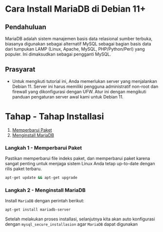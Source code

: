 # Cara Install MariaDB di Debian 11+

## Pendahuluan
MariaDB adalah sistem manajemen basis data relasional sumber terbuka, biasanya digunakan sebagai alternatif MySQL sebagai bagian basis data dari tumpukan LAMP (Linux, Apache, MySQL, PHP/Python/Perl) yang populer. Ini dimaksudkan sebagai pengganti MySQL.

## Prasyarat
- Untuk mengikuti tutorial ini, Anda memerlukan server yang menjalankan Debian 11. Server ini harus memiliki pengguna administratif non-root dan firewall yang dikonfigurasi dengan UFW. Atur ini dengan mengikuti panduan pengaturan server awal kami untuk Debian 11.



# Tahap - Tahap Installasi
1. [Memperbarui Paket](#step1)
2. [Menginstall MariaDB](#step2)
### Langkah 1 - Memperbarui Paket<a name="step1"></a>
Pastikan memperbarui file indeks paket, dan memperbarui paket karena sangat penting untuk menjaga sistem Linux Anda tetap up-to-date dengan rilis paket terbaru.
```bash
apt-get update && apt-get upgrade
```
### Langkah 2 - Menginstall MariaDB<a name="step2"></a>
Install `MariaDB` dengan perintah berikut:
```bash
apt-get install mariadb-server
```

Setelah melakukan proses installasi, selanjutnya kita akan auto konfigurasi dengan `mysql_secure_installasion` agar `MariaDB` dapat digunakan  
